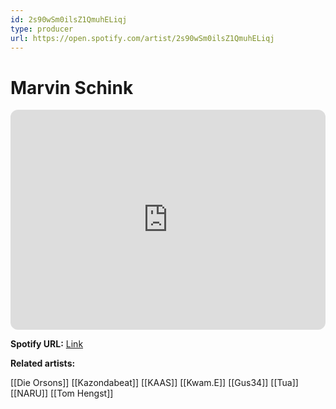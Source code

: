 ```yaml
---
id: 2s90wSm0ilsZ1QmuhELiqj
type: producer
url: https://open.spotify.com/artist/2s90wSm0ilsZ1QmuhELiqj
---
```

# Marvin Schink

<iframe style="border-radius:12px" src="https://open.spotify.com/embed/artist/2s90wSm0ilsZ1QmuhELiqj" width="100%" height="352" frameBorder="0" allowfullscreen="" allow="autoplay; clipboard-write; encrypted-media; fullscreen; picture-in-picture" loading="lazy"></iframe>

**Spotify URL:** [Link](https://open.spotify.com/artist/2s90wSm0ilsZ1QmuhELiqj)

**Related artists:**

[[Die Orsons]]
[[Kazondabeat]]
[[KAAS]]
[[Kwam.E]]
[[Gus34]]
[[Tua]]
[[NARU]]
[[Tom Hengst]]
